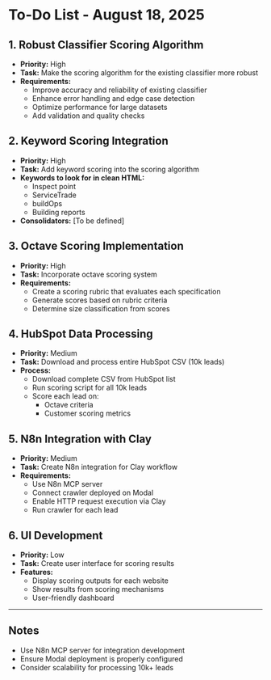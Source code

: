 # To-Do List - August 18, 2025

## 1. Robust Classifier Scoring Algorithm

- **Priority:** High
- **Task:** Make the scoring algorithm for the existing classifier more robust
- **Requirements:**
  - Improve accuracy and reliability of existing classifier
  - Enhance error handling and edge case detection
  - Optimize performance for large datasets
  - Add validation and quality checks

## 2. Keyword Scoring Integration

- **Priority:** High
- **Task:** Add keyword scoring into the scoring algorithm
- **Keywords to look for in clean HTML:**
  - Inspect point
  - ServiceTrade
  - buildOps
  - Building reports
- **Consolidators:** [To be defined]

## 3. Octave Scoring Implementation

- **Priority:** High
- **Task:** Incorporate octave scoring system
- **Requirements:**
  - Create a scoring rubric that evaluates each specification
  - Generate scores based on rubric criteria
  - Determine size classification from scores

## 4. HubSpot Data Processing

- **Priority:** Medium
- **Task:** Download and process entire HubSpot CSV (10k leads)
- **Process:**
  - Download complete CSV from HubSpot list
  - Run scoring script for all 10k leads
  - Score each lead on:
    - Octave criteria
    - Customer scoring metrics

## 5. N8n Integration with Clay

- **Priority:** Medium
- **Task:** Create N8n integration for Clay workflow
- **Requirements:**
  - Use N8n MCP server
  - Connect crawler deployed on Modal
  - Enable HTTP request execution via Clay
  - Run crawler for each lead

## 6. UI Development

- **Priority:** Low
- **Task:** Create user interface for scoring results
- **Features:**
  - Display scoring outputs for each website
  - Show results from scoring mechanisms
  - User-friendly dashboard

---

## Notes

- Use N8n MCP server for integration development
- Ensure Modal deployment is properly configured
- Consider scalability for processing 10k+ leads
